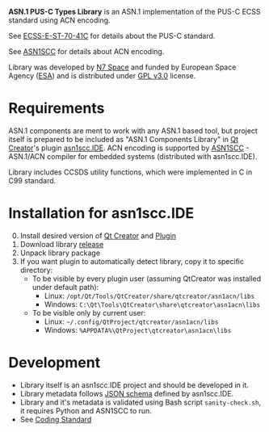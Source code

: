 **ASN.1 PUS-C Types Library** is an ASN.1 implementation of the PUS-C ECSS standard using ACN encoding.

See [ECSS-E-ST-70-41C](http://ecss.nl/standard/ecss-e-st-70-41c-space-engineering-telemetry-and-telecommand-packet-utilization-15-april-2016/) for details about the PUS-C standard.

See [ASN1SCC](https://github.com/maxime-esa/asn1scc) for details about ACN encoding.

Library was developed by [N7 Space](http://www.n7space.com) and funded by European Space Agency ([ESA](http://www.esa.int)) and is distributed under [GPL v3.0](https://www.gnu.org/licenses/gpl-3.0.html) license.

# Requirements
ASN.1 components are ment to work with any ASN.1 based tool,
but project itself is prepared to be included as "ASN.1 Components Library" in
[Qt Creator](https://www.qt.io/download)'s plugin [asn1scc.IDE](https://github.com/n7space/asn1scc.IDE).
ACN encoding is supported by [ASN1SCC](https://github.com/maxime-esa/asn1scc) - ASN.1/ACN compiler for embedded systems
(distributed with asn1scc.IDE).

Library includes CCSDS utility functions, which were implemented in C in C99 standard.

# Installation for asn1scc.IDE
0. Install desired version of [Qt Creator](https://www.qt.io/download) and [Plugin](https://github.com/n7space/asn1scc.IDE/releases)
1. Download library [release](https://github.com/n7space/asn1-pusc-lib/releases)
2. Unpack library package
3. If you want plugin to automatically detect library, copy it to specific directory:
   * To be visible by every plugin user
        (assuming QtCreator was installed under default path):
        - Linux: `/opt/Qt/Tools/QtCreator/share/qtcreator/asn1acn/libs`
        - Windows: `C:\Qt\Tools\QtCreator\share\qtcreator\asn1acn\libs`
   * To be visible only by current user:
        - Linux: `~/.config/QtProject/qtcreator/asn1acn/libs`
        - Windows: `%APPDATA%\QtProject\qtcreator\asn1acn\libs`
		
# Development
 * Library itself is an asn1scc.IDE project and should be developed in it.
 * Library metadata follows [JSON schema](https://github.com/n7space/asn1scc.IDE/tree/4.7.0/schemas) defined by asn1scc.IDE.
 * Library and it's metadata is validated using Bash script `sanity-check.sh`, it requires Python and ASN1SCC to run.
 * See [Coding Standard](CodingStandard.html)